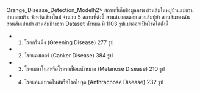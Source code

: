 <!DOCTYPE html>
<html lang="en">
<head>
    <meta charset="UTF-8">
    <meta name="viewport" content="width=device-width, initial-scale=1.0">
</head>
<body>
<h2></h2>Orange_Disease_Detection_Model</body>h2>
สถานที่เก็บข้อมูลภาพ สวนส้มในหมู่บ้านแม่แรม อำเภอแม่ริม จังหวัดเชียงใหม่ จำนวน 5 สถานที่ดังนี้ สวนส้มยอดดอย สวนส้มปู่ย่า สวนส้มของฉัน สวนส้มเปาเปา สวนส้มป้างฮวา Dataset ทั้งหมด มี 1103 รูปแบ่งออกเป็นโรคได้ตั้งนี้
   
* 1) โรคกรีนนิ่ง (Greening Disease) 			  277   รูป
* 2) โรคแคงเกอร์ (Canker Disease) 			  384   รูป
* 3) โรคเมลาโนสหรือโรคราเปื้อนน้ำหมาก (Melanose Disease)     210   รูป
* 4) โรคแอนแทรคโนสหรือโรคใบจุด (Anthracnose Disease)      232   รูป
        

</body>
</html>
